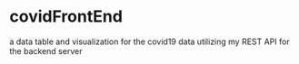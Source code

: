 # covidFrontEnd
a data table and visualization for the covid19 data utilizing my REST API for the backend server
